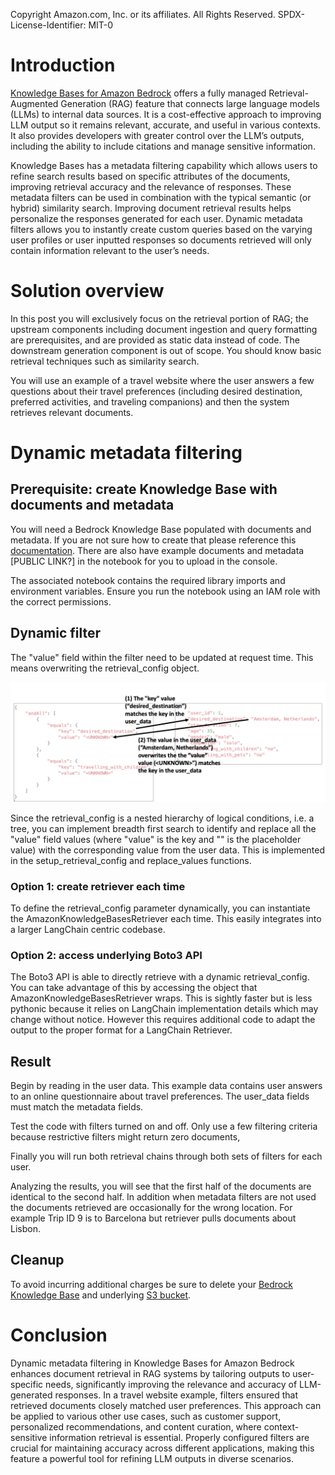 Copyright Amazon.com, Inc. or its affiliates. All Rights Reserved.
SPDX-License-Identifier: MIT-0

# Introduction

[Knowledge Bases for Amazon Bedrock](https://aws.amazon.com/bedrock/knowledge-bases/) offers a fully managed Retrieval-Augmented Generation (RAG) feature that connects large language models (LLMs) to internal data sources. It is a cost-effective approach to improving LLM output so it remains relevant, accurate, and useful in various contexts. It also provides developers with greater control over the LLM’s outputs, including the ability to include citations and manage sensitive information.

Knowledge Bases has a metadata filtering capability which allows users to refine search results based on specific attributes of the documents, improving retrieval accuracy and the relevance of responses. These metadata filters can be used in combination with the typical semantic (or hybrid) similarity search. Improving document retrieval results helps personalize the responses generated for each user. Dynamic metadata filters allows you to instantly create custom queries based on the varying user profiles or user inputted responses so documents retrieved will only contain information relevant to the user’s needs.

# Solution overview

In this post you will exclusively focus on the retrieval portion of RAG; the upstream components including document ingestion and query formatting are prerequisites, and are provided as static data instead of code. The downstream generation component is out of scope. You should know basic retrieval techniques such as similarity search.

You will use an example of a travel website where the user answers a few questions about their travel preferences (including desired destination, preferred activities, and traveling companions) and then the system retrieves relevant documents.


# Dynamic metadata filtering

## Prerequisite: create Knowledge Base with documents and metadata

You will need a Bedrock Knowledge Base populated with documents and metadata. If you are not sure how to create that please reference this [documentation](https://docs.aws.amazon.com/bedrock/latest/userguide/knowledge-base-create.html). There are also have example documents and metadata [PUBLIC LINK?] in the notebook for you to upload in the console.

The associated notebook contains the required library imports and environment variables. Ensure you run the notebook using an IAM role with the correct permissions. 

## Dynamic filter

The "value" field within the filter need to be updated at request time. This means overwriting the retrieval_config object. 

![Dynamic filter](filter_user_data.png)

Since the retrieval_config is a nested hierarchy of logical conditions, i.e. a tree, you can implement breadth first search to identify and replace all  the "value" field values (where "value" is the key and "<UNKNOWN>" is the placeholder value) with the corresponding value from the user data. This is implemented in the setup_retrieval_config and replace_values functions.

### Option 1: create retriever each time

To define the retrieval_config parameter dynamically, you can instantiate the AmazonKnowledgeBasesRetriever each time. This easily integrates into a larger LangChain centric codebase.

### Option 2: access underlying Boto3 API

The Boto3 API is able to directly retrieve with a dynamic retrieval_config. You can take advantage of this by accessing the object that AmazonKnowledgeBasesRetriever wraps. This is sightly faster but is less pythonic because it relies on LangChain implementation details which may change without notice. However this requires additional code to adapt the output to the proper format for a LangChain Retriever.

## Result

Begin by reading in the user data. This example data contains user answers to an online questionnaire about travel preferences. The user_data fields must match the metadata fields.

Test the code with filters turned on and off. Only use a few filtering criteria because restrictive filters might return zero documents,

Finally you will run both retrieval chains through both sets of filters for each user.

Analyzing the results, you will see that the first half of the documents are identical to the second half. In addition when metadata filters are not used the documents retrieved are occasionally for the wrong location. For example Trip ID 9 is to Barcelona but retriever pulls documents about Lisbon.

## Cleanup

To avoid incurring additional charges be sure to delete your [Bedrock Knowledge Base](https://docs.aws.amazon.com/bedrock/latest/userguide/knowledge-base-manage.html#kb-delete) and underlying [S3 bucket](https://docs.aws.amazon.com/AmazonS3/latest/userguide/delete-bucket.html).

# Conclusion

Dynamic metadata filtering in Knowledge Bases for Amazon Bedrock enhances document retrieval in RAG systems by tailoring outputs to user-specific needs, significantly improving the relevance and accuracy of LLM-generated responses. In a travel website example, filters ensured that retrieved documents closely matched user preferences. This approach can be applied to various other use cases, such as customer support, personalized recommendations, and content curation, where context-sensitive information retrieval is essential. Properly configured filters are crucial for maintaining accuracy across different applications, making this feature a powerful tool for refining LLM outputs in diverse scenarios.
